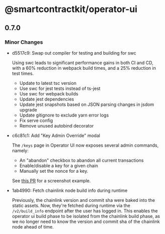 # @smartcontractkit/operator-ui

## 0.7.0

### Minor Changes

- d5517c9: Swap out compiler for testing and building for swc

  Using swc leads to significant performance gains in both CI and CD, with a 60% reduction in webpack build times, and a 25% reduction in test times.

  - Update to latest tsc version
  - Use swc for jest tests instead of ts-jest
  - Use swc for webpack builds
  - Update jest dependencies
  - Update jest snapshots based on JSON parsing changes in jsdom upgrade
  - Update gitignore to exclude yarn error logs
  - Fix serve config
  - Remove unused autobind decorator

- c6c81c1: Add "Key Admin Override" modal

  The `/keys` page in Operator UI now exposes several admin commands, namely:

  - An "abandon" checkbox to abandon all current transactions
  - Enable/disable a key for a given chain
  - Manually set the nonce for a key.

  See [this PR](https://github.com/smartcontractkit/chainlink/pull/7406) for a screenshot example.

- 1ab4990: Fetch chainlink node build info during runtime

  Previously, the chainlink version and commit sha were baked into the static assets. Now, they're fetched during runtime via the `/v2/build_info` endpoint after the user has logged in. This enables the operator ui build phase to be isolated from the chainlink build phase, as we no longer need to know the version and commit sha of the chainlink node ahead of time.
